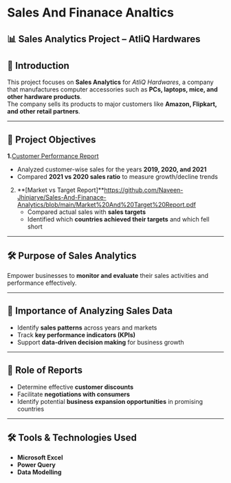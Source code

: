 # Sales And Finanace Analtics
## 📊 Sales Analytics Project – AtliQ Hardwares  

## 📌 Introduction  
This project focuses on **Sales Analytics** for *AtliQ Hardwares*, a company that manufactures computer accessories such as **PCs, laptops, mice, and other hardware products**.  
The company sells its products to major customers like **Amazon, Flipkart, and other retail partners**.  

---

## 🎯 Project Objectives  
**1.**[Customer Performance Report](https://github.com/Naveen-Jhinjarye/Sales-And-Finanace-Analytics/blob/main/Customer%20Sales%20Performance.pdf)

   - Analyzed customer-wise sales for the years **2019, 2020, and 2021**  
   - Compared **2021 vs 2020 sales ratio** to measure growth/decline trends  

2. **[Market vs Target Report]**https://github.com/Naveen-Jhinjarye/Sales-And-Finanace-Analytics/blob/main/Market%20And%20Target%20Report.pdf 
   - Compared actual sales with **sales targets**  
   - Identified which **countries achieved their targets** and which fell short  

---

## 🛠 Purpose of Sales Analytics  
Empower businesses to **monitor and evaluate** their sales activities and performance effectively.  

---

## 📌 Importance of Analyzing Sales Data  
- Identify **sales patterns** across years and markets  
- Track **key performance indicators (KPIs)**  
- Support **data-driven decision making** for business growth  

---

## 📑 Role of Reports  
- Determine effective **customer discounts**  
- Facilitate **negotiations with consumers**  
- Identify potential **business expansion opportunities** in promising countries  

---

## 🛠 Tools & Technologies Used  
- **Microsoft Excel**  
- **Power Query**  
- **Data Modelling**  
